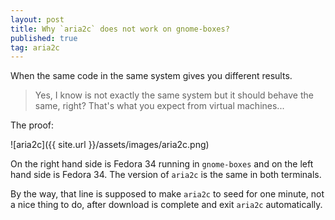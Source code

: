 ```yaml
---
layout: post
title: Why `aria2c` does not work on gnome-boxes?
published: true
tag: aria2c
---
```




When the same code in the same system gives you different results.

>  Yes, I know is not exactly the same system but it should behave the same, right? That's what you expect from virtual machines...

The proof:

 ![aria2c]({{ site.url }}/assets/images/aria2c.png)

On the right hand side is Fedora 34 running in `gnome-boxes` and on the left hand side is Fedora 34. The version of `aria2c` is the same in both terminals. 

By the way, that line is supposed to make `aria2c`  to seed for one minute, not a nice thing to do, after download is complete and exit `aria2c` automatically. 
